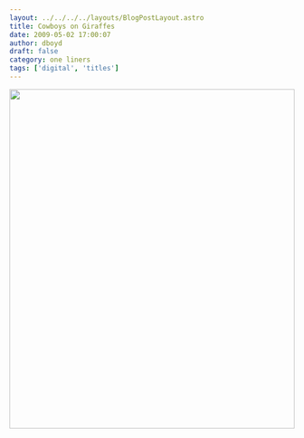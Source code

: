 ```yaml
---
layout: ../../../../layouts/BlogPostLayout.astro
title: Cowboys on Giraffes
date: 2009-05-02 17:00:07
author: dboyd
draft: false
category: one liners
tags: ['digital', 'titles']
---
```

<img
    srcset="https://img.danaboyd.com/images/2009/05/cowboysGiraffes_480.avif 480w"
    sizes="(max-width: 480px) 100vw"
    src="https://img.danaboyd.com/images/2009/05/cowboysGiraffes.jpg"
    alt=""
    style="width: clamp(0px, 100%, 600px); height: auto;"
/>

